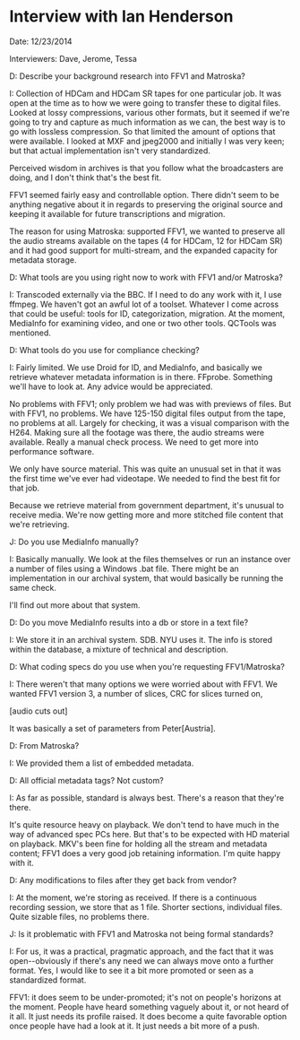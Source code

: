 # Interview with Ian Henderson

Date: 12/23/2014

Interviewers: Dave, Jerome, Tessa

D: Describe your background research into FFV1 and Matroska?

I: Collection of HDCam and HDCam SR tapes for one particular job. It was open at the time as to how we were going to transfer these to digital files.
Looked at lossy compressions, various other formats, but it seemed if we're going to try and capture as much information as we can, the best way is to go with lossless compression.  So that limited the amount of options that were available.  I looked at MXF and jpeg2000 and initially I was very keen; but that actual implementation isn't very standardized.

Perceived wisdom in archives is that you follow what the broadcasters are doing, and I don't think that's the best fit.

FFV1 seemed fairly easy and controllable option. There didn't seem to be anything negative about it in regards to preserving the original source and keeping it available for future transcriptions and migration.

The reason for using Matroska: supported FFV1, we wanted to preserve all the audio streams available on the tapes (4 for HDCam, 12 for HDCam SR) and it had good support for multi-stream, and the expanded capacity for metadata storage.

D: What tools are you using right now to work with FFV1 and/or Matroska?

I: Transcoded externally via the BBC. If I need to do any work with it, I use ffmpeg.  We haven't got an awful lot of a toolset. Whatever I come across that could be useful: tools for ID, categorization, migration. At the moment, MediaInfo for examining video, and one or two other tools. QCTools was mentioned.

D: What tools do you use for compliance checking?

I: Fairly limited.  We use Droid for ID, and MediaInfo, and basically we retrieve whatever metadata information is in there. FFprobe. Something we'll have to look at. Any advice would be appreciated.

No problems with FFV1; only problem we had was with previews of files.  But with FFV1, no problems. We have 125-150 digital files output from the tape, no problems at all. Largely for checking, it was a visual comparison with the H264.  Making sure all the footage was there, the audio streams were available.  Really a manual check process. We need to get more into performance software.

We only have source material. This was quite an unusual set in that it was the first time we've ever had videotape. We needed to find the best fit for that job.

Because we retrieve material from government department, it's unusual to receive media.  We're now getting more and more stitched file content that we're retrieving.

J: Do you use MediaInfo manually?

I:  Basically manually. We look at the files themselves or run an instance over a number of files using a Windows .bat file. There might be an implementation in our archival system, that would basically be running the same check.

I'll find out more about that system.

D: Do you move MediaInfo results into a db or store in a text file?

I:  We store it in an archival system. SDB. NYU uses it. The info is stored within the database, a mixture of technical and description.

D: What coding specs do you use when you're requesting FFV1/Matroska?

I: There weren't that many options we were worried about with FFV1. We wanted FFV1 version 3, a number of slices, CRC for slices turned on,

[audio cuts out]

It was basically a set of parameters from Peter[Austria].

D: From Matroska?

I: We provided them a list of embedded metadata.

D: All official metadata tags? Not custom?

I: As far as possible, standard is always best. There's a reason that they're there.

It's quite resource heavy on playback. We don't tend to have much in the way of advanced spec PCs here.  But that's to be expected with HD material on playback.  MKV's been fine for holding all the stream and metadata content; FFV1 does a very good job retaining information.  I'm quite happy with it.

D: Any modifications to files after they get back from vendor?

I: At the moment, we're storing as received.  If there is a continuous recording session, we store that as 1 file. Shorter sections, individual files. Quite sizable files, no problems there.

J:  Is it problematic with FFV1 and Matroska not being formal standards?

I:  For us, it was a practical, pragmatic approach, and the fact that it was open--obviously if there's any need we can always move onto a further format.  Yes, I would like to see it a bit more promoted or seen as a standardized format.

FFV1: it does seem to be under-promoted; it's not on people's horizons at the moment.  People have heard something vaguely about it, or not heard of it all. It just needs its profile raised.  It does become a quite favorable option once people have had a look at it. It just needs a bit more of a push.
